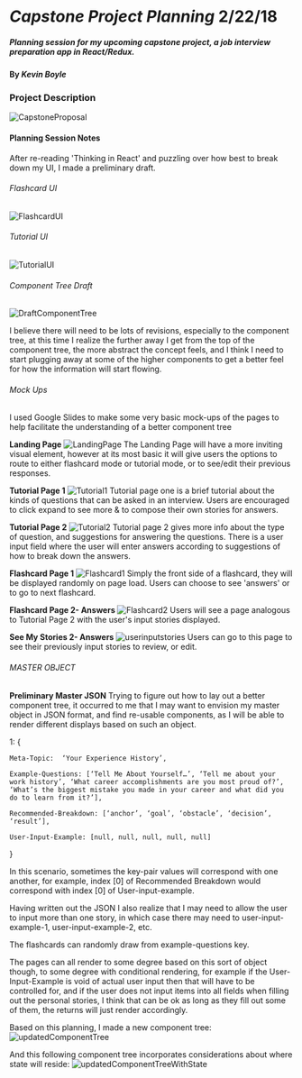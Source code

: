 # _Capstone Project Planning_  2/22/18

##### Planning session for my upcoming capstone project, a job interview preparation app in React/Redux.

#### By _**Kevin Boyle**_


### Project Description

![CapstoneProposal](img/CapstoneProposal1.png?raw=true)


#### Planning Session Notes

After re-reading 'Thinking in React' and puzzling over how best to break down my UI, I made a preliminary draft.
###### Flashcard UI
![FlashcardUI](img/basicUImockup.jpg?raw=true)
###### Tutorial UI
![TutorialUI](img/TutorialInterface.jpg?raw=true)
###### Component Tree Draft
![DraftComponentTree](img/componenttreeA.jpg?raw=true)

I believe there will need to be lots of revisions, especially to the component tree, at this time I realize the further away I get from the top of the component tree, the more abstract the concept feels, and I think I need to start plugging away at some of the higher components to get a better feel for how the information will start flowing.

###### Mock Ups
I used Google Slides to make some  very basic mock-ups of the pages to help facilitate the understanding of a better component tree

**Landing Page**
![LandingPage](img/landingpage.jpg?raw=true)
The Landing Page will have a more inviting visual element, however at its most basic it will give users the options to route to either flashcard mode or tutorial mode, or to see/edit their previous responses.

**Tutorial Page 1**
![Tutorial1](img/tutorialpage1.jpg?raw=true)
Tutorial page one is a brief tutorial about the kinds of questions that can be asked in an interview. Users are encouraged to click expand to see more & to compose their own stories for answers.

**Tutorial Page 2**
![Tutorial2](img/tutorialpage2userinput.jpg?raw=true)
Tutorial page 2 gives more info about the type of question, and suggestions for answering the questions. There is a user input field where the user will enter answers according to suggestions of how to break down the answers.

**Flashcard Page 1**
![Flashcard1](img/flashcardpage1.jpg?raw=true)
Simply the front side of a flashcard, they will be displayed randomly on page load. Users can choose to see 'answers' or to go to next flashcard.

**Flashcard Page 2- Answers**
![Flashcard2](img/flashcardpage2.jpg?raw=true)
Users will see a page analogous to Tutorial Page 2 with the user's input stories displayed.

**See My Stories 2- Answers**
![userinputstories](img/seemystoriespage.jpg?raw=true)
Users can go to this page to see their previously input stories to review, or edit.


###### MASTER OBJECT
**Preliminary Master JSON**
Trying to figure out how to lay out a better component tree, it occurred to me that I may want to envision my master object in JSON format, and find re-usable components, as I will be able to render different displays based on such an object.

1: {

	Meta-Topic:  ‘Your Experience History’,

	Example-Questions: [‘Tell Me About Yourself…’, ‘Tell me about your work history’, ‘What career accomplishments are you most proud of?’, ‘What’s the biggest mistake you made in your career and what did you do to learn from it?’],

	Recommended-Breakdown: [‘anchor’, ‘goal’, ‘obstacle’, ‘decision’, ‘result’],

	User-Input-Example: [null, null, null, null, null]
}

In this scenario, sometimes the key-pair values will correspond with one another, for example, index [0] of Recommended Breakdown would correspond with index [0] of User-input-example.

Having written out the JSON I also realize that I may need to allow the user to input more than one story, in which case there may need to user-input-example-1, user-input-example-2, etc.

The flashcards can randomly draw from example-questions key.

The pages can all render to some degree based on this sort of object though, to some degree with conditional rendering, for example if the User-Input-Example is void of actual user input then that will have to be controlled for, and if the user does not input items into all fields when filling out the personal stories, I think that can be ok as long as they fill out some of them, the returns will just render accordingly.

Based on this planning, I made a new component tree:
![updatedComponentTree](img/sieve-jobs-component-tree.png?raw=true)

And this following component tree incorporates considerations about where state will reside:
![updatedComponentTreeWithState](img/component_tree_state.png?raw=true)
